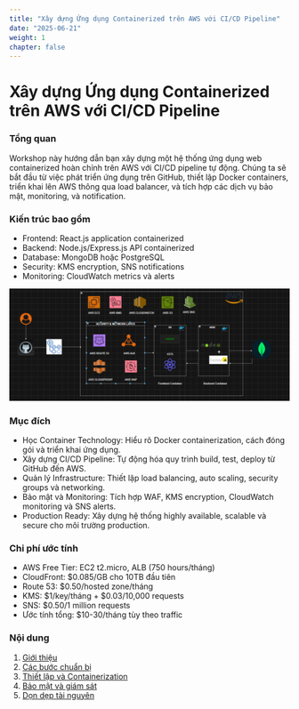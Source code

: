 ```yaml
---
title: "Xây dựng Ứng dụng Containerized trên AWS với CI/CD Pipeline"
date: "2025-06-21"
weight: 1
chapter: false
---
```


# Xây dựng Ứng dụng Containerized trên AWS với CI/CD Pipeline

### Tổng quan

Workshop này hướng dẫn bạn xây dựng một hệ thống ứng dụng web containerized hoàn chỉnh trên AWS với CI/CD pipeline tự động. Chúng ta sẽ bắt đầu từ việc phát triển ứng dụng trên GitHub, thiết lập Docker containers, triển khai lên AWS thông qua load balancer, và tích hợp các dịch vụ bảo mật, monitoring, và notification.

### Kiến trúc bao gồm

- Frontend: React.js application containerized
- Backend: Node.js/Express.js API containerized
- Database: MongoDB hoặc PostgreSQL
- Security: KMS encryption, SNS notifications
- Monitoring: CloudWatch metrics và alerts

![ConnectPrivate](/images/arc-workshop.png)

### Mục đích

- Học Container Technology: Hiểu rõ Docker containerization, cách đóng gói và triển khai ứng dụng.
- Xây dựng CI/CD Pipeline: Tự động hóa quy trình build, test, deploy từ GitHub đến AWS.
- Quản lý Infrastructure: Thiết lập load balancing, auto scaling, security groups và networking.
- Bảo mật và Monitoring: Tích hợp WAF, KMS encryption, CloudWatch monitoring và SNS alerts.
- Production Ready: Xây dựng hệ thống highly available, scalable và secure cho môi trường production.

### Chi phí ước tính

- AWS Free Tier: EC2 t2.micro, ALB (750 hours/tháng)
- CloudFront: $0.085/GB cho 10TB đầu tiên
- Route 53: $0.50/hosted zone/tháng
- KMS: $1/key/tháng + $0.03/10,000 requests
- SNS: $0.50/1 million requests
- Ước tính tổng: $10-30/tháng tùy theo traffic

### Nội dung

1.  [Giới thiệu](1-introduce/)
2.  [Các bước chuẩn bị](2-Prerequiste/)
3.  [Thiết lập và Containerization](3-Containerization/)
4.  [Bảo mật và giám sát](4-Security&Monitoring/)
5.  [Dọn dẹp tài nguyên](5-cleanup/)

